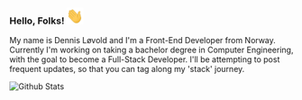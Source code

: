 ### Hello, Folks! <img src="icons/wave.gif" width="30px">

My name is Dennis Løvold and I'm a Front-End Developer from Norway. Currently I'm working on taking a bachelor degree in Computer Engineering, with the goal to become a Full-Stack Developer. I'll be attempting to post frequent updates, so that you can tag along my 'stack' journey.

<img alt="Github Stats" width="400px" src="https://github-readme-stats.vercel.app/api?username=dotDennis&show_icons=true&theme=radical">
